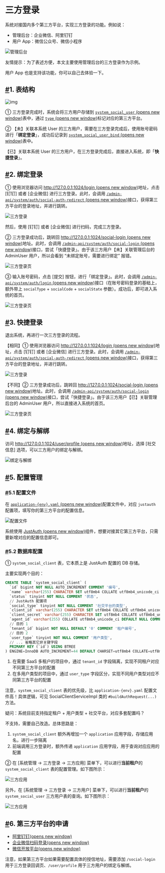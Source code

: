 # 三方登录

系统对接国内多个第三方平台，实现三方登录的功能。例如说：

- 管理后台：企业微信、阿里钉钉
- 用户 App：微信公众号、微信小程序

![管理后台](https://doc.iocoder.cn/img/%E4%B8%89%E6%96%B9%E7%99%BB%E5%BD%95/01.png)

友情提示：为了表述方便，本文主要使用管理后台的三方登录作为示例。

用户 App 也是支持该功能，你可以自己去体验一下。

## [#](https://doc.iocoder.cn/social-user/#_1-表结构)1. 表结构

![img](https://doc.iocoder.cn/img/%E4%B8%89%E6%96%B9%E7%99%BB%E5%BD%95/02.png)

① 三方登录完成时，系统会将三方用户存储到 [`system_social_user` (opens new window)](https://github.com/YunaiV/ruoyi-vue-pro/blob/master/yudao-module-system/yudao-module-system-biz/src/main/java/cn/iocoder/yudao/module/system/dal/dataobject/social/SocialUserDO.java)表中，通过 [`type` (opens new window)](https://github.com/YunaiV/ruoyi-vue-pro/blob/master/yudao-module-system/yudao-module-system-api/src/main/java/cn/iocoder/yudao/module/system/enums/social/SocialTypeEnum.java)标记对应的第三方平台。

② 【未】关联本系统 User 的三方用户，需要在三方登录完成后，使用账号密码进行「**绑定登录**」，成功后记录到 [`system_social_user_bind` (opens new window)](https://github.com/YunaiV/ruoyi-vue-pro/blob/master/yudao-module-system/yudao-module-system-biz/src/main/java/cn/iocoder/yudao/module/system/dal/dataobject/social/SocialUserBindDO.java)表中。

【已】关联本系统 User 的三方用户，在三方登录完成后，直接进入系统，即「**快捷登录**」。

## [#](https://doc.iocoder.cn/social-user/#_2-绑定登录)2. 绑定登录

① 使用浏览器访问 [http://127.0.0.1:1024/login (opens new window)](http://127.0.0.1:1024/login)地址，点击 [钉钉] 或者 [企业微信] 进行三方登录。此时，会调用 [`/admin-api/system/auth/social-auth-redirect` (opens new window)](https://github.com/YunaiV/ruoyi-vue-pro/blob/master/yudao-module-system/yudao-module-system-biz/src/main/java/cn/iocoder/yudao/module/system/controller/admin/auth/AuthController.java#L97-L106)接口，获得第三方平台的登录地址，并进行跳转。

![三方登录](https://doc.iocoder.cn/img/%E4%B8%89%E6%96%B9%E7%99%BB%E5%BD%95/12.png)

然后，使用 [钉钉] 或者 [企业微信] 进行扫码，完成三方登录。

② 三方登录成功后，跳转回 [http://127.0.0.1:1024/social-login (opens new window)](http://127.0.0.1:1024/social-login)地址。此时，会调用 [`/admin-api/system/auth/social-login` (opens new window)](https://github.com/YunaiV/ruoyi-vue-pro/blob/master/yudao-module-system/yudao-module-system-biz/src/main/java/cn/iocoder/yudao/module/system/controller/admin/auth/AuthController.java#L149-L154)接口，尝试「快捷登录」。由于该三方用户【未】关联管理后台的 AdminUser 用户，所以会看到 “未绑定账号，需要进行绑定” 报错。

![三方登录页](https://doc.iocoder.cn/img/%E4%B8%89%E6%96%B9%E7%99%BB%E5%BD%95/11.png)

③ 输入账号密码，点击 [提交] 按钮，进行「绑定登录」。此时，会调用 [`/admin-api/system/auth/login` (opens new window)](https://github.com/YunaiV/ruoyi-vue-pro/blob/master/yudao-module-system/yudao-module-system-biz/src/main/java/cn/iocoder/yudao/module/system/controller/admin/auth/AuthController.java#L61-L66)接口（在账号密码登录的基础上，额外带上 `socialType` + `socialCode` + `socialState` 参数）。成功后，即可进入系统的首页。

![三方登录页](https://doc.iocoder.cn/img/%E4%B8%89%E6%96%B9%E7%99%BB%E5%BD%95/13.png)

## [#](https://doc.iocoder.cn/social-user/#_3-快捷登录)3. 快捷登录

退出系统，再进行一次三方登录的流程。

【相同】① 使用浏览器访问 [http://127.0.0.1:1024/login (opens new window)](http://127.0.0.1:1024/login)地址，点击 [钉钉] 或者 [企业微信] 进行三方登录。此时，会调用 [`/admin-api/system/auth/social-auth-redirect` (opens new window)](https://github.com/YunaiV/ruoyi-vue-pro/blob/master/yudao-module-system/yudao-module-system-biz/src/main/java/cn/iocoder/yudao/module/system/controller/admin/auth/AuthController.java#L97-L106)接口，获得第三方平台的登录地址，并进行跳转。

![三方登录](https://doc.iocoder.cn/img/%E4%B8%89%E6%96%B9%E7%99%BB%E5%BD%95/12.png)

【不同】② 三方登录成功后，跳转回 [http://127.0.0.1:1024/social-login (opens new window)](http://127.0.0.1:1024/social-login)地址。此时，会调用 [`/admin-api/system/auth/social-login` (opens new window)](https://github.com/YunaiV/ruoyi-vue-pro/blob/master/yudao-module-system/yudao-module-system-biz/src/main/java/cn/iocoder/yudao/module/system/controller/admin/auth/AuthController.java#L149-L154)接口，尝试「快捷登录」。由于该三方用户【已】关联管理后台的 AdminUser 用户，所以直接进入系统的首页。

![三方登录页](https://doc.iocoder.cn/img/%E4%B8%89%E6%96%B9%E7%99%BB%E5%BD%95/13.png)

## [#](https://doc.iocoder.cn/social-user/#_4-绑定与解绑)4. 绑定与解绑

访问 [http://127.0.0.1:1024/user/profile (opens new window)](http://127.0.0.1:1024/user/profile)地址，选择 [社交信息] 选项，可以三方用户的绑定与解绑。

![绑定与解绑](https://doc.iocoder.cn/img/%E4%B8%89%E6%96%B9%E7%99%BB%E5%BD%95/21.png)

## [#](https://doc.iocoder.cn/social-user/#_5-配置管理)5. 配置管理

### [#](https://doc.iocoder.cn/social-user/#_5-1-配置文件)5.1 配置文件

在 [`application-{env}.yaml` (opens new window)](https://github.com/YunaiV/ruoyi-vue-pro/blob/master/yudao-server/src/main/resources/application-local.yaml#L196-L211)配置文件中，对应 `justauth` 配置项，填写你的第三方平台的配置信息。

![配置文件](https://doc.iocoder.cn/img/%E4%B8%89%E6%96%B9%E7%99%BB%E5%BD%95/31.png)

系统使用 [JustAuth (opens new window)](https://gitee.com/yudaocode/justauth)组件，想要对接其它第三方平台，只需要新增对应的配置信息即可。

### [#](https://doc.iocoder.cn/social-user/#_5-2-数据库配置)5.2 数据库配置

① `system_social_client` 表，它本质上是 JustAuth 配置的 DB 存储。

主要实现两个目的：

```sql
CREATE TABLE `system_social_client` (
  `id` bigint NOT NULL AUTO_INCREMENT COMMENT '编号',
  `name` varchar(255) CHARACTER SET utf8mb4 COLLATE utf8mb4_unicode_ci NOT NULL COMMENT '应用名',
  `status` tinyint NOT NULL COMMENT '状态',
  // JustAuth 配置项
  `social_type` tinyint NOT NULL COMMENT '社交平台的类型',
  `client_id` varchar(255) CHARACTER SET utf8mb4 COLLATE utf8mb4_unicode_ci NOT NULL COMMENT '客户端编号',
  `client_secret` varchar(255) CHARACTER SET utf8mb4 COLLATE utf8mb4_unicode_ci NOT NULL COMMENT '客户端密钥',
  `agent_id` varchar(255) COLLATE utf8mb4_unicode_ci DEFAULT NULL COMMENT '代理编号',
  // 目的 1
  `tenant_id` bigint NOT NULL DEFAULT '0' COMMENT '租户编号',
  // 目的 2
  `user_type` tinyint NOT NULL COMMENT '用户类型',
  // ... 省略其它非关键字段
  PRIMARY KEY (`id`) USING BTREE
) ENGINE=InnoDB AUTO_INCREMENT=44 DEFAULT CHARSET=utf8mb4 COLLATE=utf8mb4_unicode_ci COMMENT='社交客户端表';
```

1. 在需要 SaaS 多租户的项目中，通过 `tenant_id` 字段隔离，实现不同租户对应不同第三方平台的配置
2. 在多用户类型的项目中，通过 `user_type` 字段区分，实现不同用户类型对应不同第三方平台的配置

注意，`system_social_client` 表的优先级，比 `application-{env}.yaml` 配置文件高！具体逻辑，可见 SocialClientServiceImpl 类的 `#buildAuthRequest(...)` 方法。

疑问：系统目前支持指定租户 + 用户类型 + 社交平台，对应多套配置吗？

不支持，需要自己改造。总体思路是：

1. `system_social_client` 额外再增加一个 `application` 应用字段，存储应用名，进行一步隔离
2. 前端调用三方登录时，额外传递 `application` 应用字段，用于查询对应应用的配置

② 在 [系统管理 -> 三方登录 -> 三方应用] 菜单下，可以进行**当前租户**的 `system_social_client` 表的配置管理。如下图所示：

![三方应用](https://doc.iocoder.cn/img/%E4%B8%89%E6%96%B9%E7%99%BB%E5%BD%95/%E8%8F%9C%E5%8D%95-%E4%B8%89%E6%96%B9%E5%BA%94%E7%94%A8.png)

另外，在 [系统管理 -> 三方登录 -> 三方用户] 菜单下，可以进行**当前租户**的 `system_social_user` 三方用户表的查询。如下图所示：

![三方应用](https://doc.iocoder.cn/img/%E4%B8%89%E6%96%B9%E7%99%BB%E5%BD%95/%E8%8F%9C%E5%8D%95-%E4%B8%89%E6%96%B9%E7%94%A8%E6%88%B7.png)

## [#](https://doc.iocoder.cn/social-user/#_6-第三方平台的申请)6. 第三方平台的申请

- [阿里钉钉(opens new window)](https://justauth.cn/guide/oauth/dingtalk/)
- [企业微信扫码登录(opens new window)](https://justauth.cn/guide/oauth/wechat_enterprise_qrcode/)
- [微信开放平台(opens new window)](https://justauth.cn/guide/oauth/wechat_open/)

注意，如果第三方平台如果需要配置具体的授信地址，需要添加 `/social-login` 用于三方登录回调页、`/user/profile` 用于三方用户的绑定与解绑。